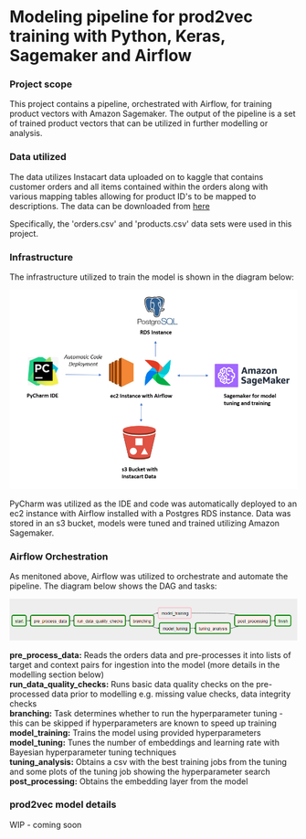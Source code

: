 # Modeling pipeline for prod2vec training with Python, Keras, Sagemaker and Airflow

### Project scope

This project contains a pipeline, orchestrated with Airflow, for training product vectors with Amazon Sagemaker.  The output of the pipeline is a set of trained product vectors that can be utilized in further modelling or analysis.

### Data utilized

The data utilizes Instacart data uploaded on to kaggle that contains customer orders and all items contained within the orders along with various mapping tables allowing for product ID's to be mapped to descriptions.  The data can be downloaded from [here](
https://www.kaggle.com/c/instacart-market-basket-analysis/data)

Specifically, the 'orders.csv' and 'products.csv' data sets were used in this project.

### Infrastructure

The infrastructure utilized to train the model is shown in the diagram below:

![](Img/prod2vec_infrastructure.PNG)

PyCharm was utilized as the IDE and code was automatically deployed to an ec2 instance with Airflow installed with a Postgres RDS instance.  Data was stored in an s3 bucket, models were tuned and trained utilizing Amazon Sagemaker.

### Airflow Orchestration

As menitoned above, Airflow was utilized to orchestrate and automate the pipeline.  The diagram below shows the DAG and tasks:

![](Img/prod2vec_airflow.PNG)

**pre_process_data:**  Reads the orders data and pre-processes it into lists of target and context pairs for ingestion into the model (more details in the modelling section below)  
**run_data_quality_checks:** Runs basic data quality checks on the pre-processed data prior to modelling e.g. missing value checks, data integrity checks  
**branching:** Task determines whether to run the hyperparameter tuning - this can be skipped if hyperparameters are known to speed up training  
**model_training:** Trains the model using provided hyperparameters  
**model_tuning:** Tunes the number of embeddings and learning rate with Bayesian hyperparameter tuning techniques  
**tuning_analysis:** Obtains a csv with the best training jobs from the tuning and some plots of the tuning job showing the hyperparameter search  
**post_processing:** Obtains the embedding layer from the model   

### prod2vec model details  

WIP - coming soon
